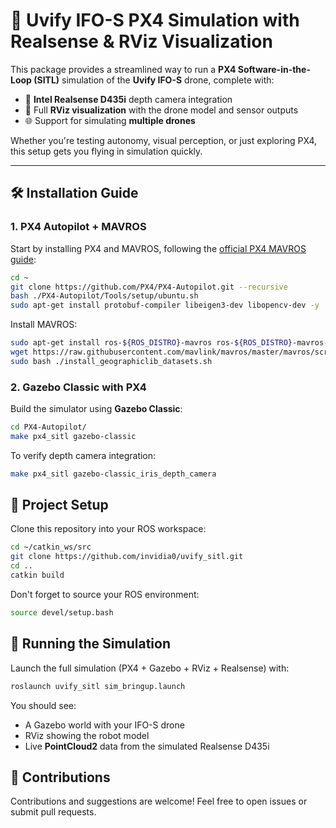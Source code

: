 # 🚁 Uvify IFO-S PX4 Simulation with Realsense & RViz Visualization

This package provides a streamlined way to run a **PX4 Software-in-the-Loop (SITL)** simulation of the **Uvify IFO-S** drone, complete with:

* 📸 **Intel Realsense D435i** depth camera integration
* 🧠 Full **RViz visualization** with the drone model and sensor outputs
* 🌐 Support for simulating **multiple drones**

Whether you're testing autonomy, visual perception, or just exploring PX4, this setup gets you flying in simulation quickly.

---

## 🛠 Installation Guide

### 1. PX4 Autopilot + MAVROS

Start by installing PX4 and MAVROS, following the [official PX4 MAVROS guide](https://docs.px4.io/main/en/ros/mavros_installation.html):

```bash
cd ~
git clone https://github.com/PX4/PX4-Autopilot.git --recursive
bash ./PX4-Autopilot/Tools/setup/ubuntu.sh
sudo apt-get install protobuf-compiler libeigen3-dev libopencv-dev -y
```

Install MAVROS:

```bash
sudo apt-get install ros-${ROS_DISTRO}-mavros ros-${ROS_DISTRO}-mavros-extras ros-${ROS_DISTRO}-mavros-msgs
wget https://raw.githubusercontent.com/mavlink/mavros/master/mavros/scripts/install_geographiclib_datasets.sh
sudo bash ./install_geographiclib_datasets.sh
```

### 2. Gazebo Classic with PX4

Build the simulator using **Gazebo Classic**:

```bash
cd PX4-Autopilot/
make px4_sitl gazebo-classic
```

To verify depth camera integration:

```bash
make px4_sitl gazebo-classic_iris_depth_camera
```


## 🧩 Project Setup

Clone this repository into your ROS workspace:

```bash
cd ~/catkin_ws/src
git clone https://github.com/invidia0/uvify_sitl.git
cd ..
catkin build
```

Don't forget to source your ROS environment:

```bash
source devel/setup.bash
```


## 🚀 Running the Simulation

Launch the full simulation (PX4 + Gazebo + RViz + Realsense) with:

```bash
roslaunch uvify_sitl sim_bringup.launch
```

You should see:

* A Gazebo world with your IFO-S drone
* RViz showing the robot model
* Live **PointCloud2** data from the simulated Realsense D435i


## 🙌 Contributions

Contributions and suggestions are welcome! Feel free to open issues or submit pull requests.